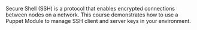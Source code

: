 Secure Shell (SSH) is a protocol that enables encrypted connections between nodes on a network. This course demonstrates how to use a Puppet Module to manage SSH client and server keys in your environment.